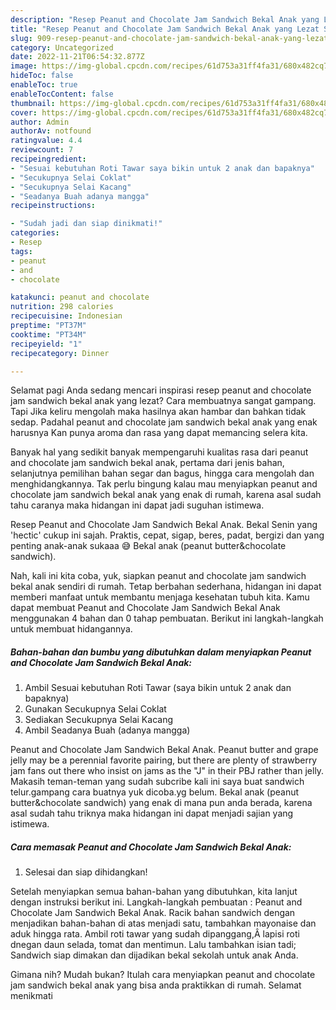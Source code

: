 ```yaml
---
description: "Resep Peanut and Chocolate Jam Sandwich Bekal Anak yang Lezat Sekali"
title: "Resep Peanut and Chocolate Jam Sandwich Bekal Anak yang Lezat Sekali"
slug: 909-resep-peanut-and-chocolate-jam-sandwich-bekal-anak-yang-lezat-sekali
category: Uncategorized
date: 2022-11-21T06:54:32.877Z
image: https://img-global.cpcdn.com/recipes/61d753a31ff4fa31/680x482cq70/peanut-and-chocolate-jam-sandwich-bekal-anak-foto-resep-utama.jpg
hideToc: false
enableToc: true
enableTocContent: false
thumbnail: https://img-global.cpcdn.com/recipes/61d753a31ff4fa31/680x482cq70/peanut-and-chocolate-jam-sandwich-bekal-anak-foto-resep-utama.jpg
cover: https://img-global.cpcdn.com/recipes/61d753a31ff4fa31/680x482cq70/peanut-and-chocolate-jam-sandwich-bekal-anak-foto-resep-utama.jpg
author: Admin
authorAv: notfound
ratingvalue: 4.4
reviewcount: 7
recipeingredient:
- "Sesuai kebutuhan Roti Tawar saya bikin untuk 2 anak dan bapaknya"
- "Secukupnya Selai Coklat"
- "Secukupnya Selai Kacang"
- "Seadanya Buah adanya mangga"
recipeinstructions:

- "Sudah jadi dan siap dinikmati!"
categories:
- Resep
tags:
- peanut
- and
- chocolate

katakunci: peanut and chocolate 
nutrition: 298 calories
recipecuisine: Indonesian
preptime: "PT37M"
cooktime: "PT34M"
recipeyield: "1"
recipecategory: Dinner

---
```



Selamat pagi Anda sedang mencari inspirasi resep peanut and chocolate jam sandwich bekal anak yang lezat? Cara membuatnya sangat gampang. Tapi Jika keliru mengolah maka hasilnya akan hambar dan bahkan tidak sedap. Padahal peanut and chocolate jam sandwich bekal anak yang enak harusnya Kan punya aroma dan rasa yang dapat memancing selera kita.


Banyak hal yang sedikit banyak mempengaruhi kualitas rasa dari peanut and chocolate jam sandwich bekal anak, pertama dari jenis bahan, selanjutnya pemilihan bahan segar dan bagus, hingga cara mengolah dan menghidangkannya. Tak perlu bingung kalau mau menyiapkan peanut and chocolate jam sandwich bekal anak yang enak di rumah, karena asal sudah tahu caranya maka hidangan ini dapat jadi suguhan istimewa.

Resep Peanut and Chocolate Jam Sandwich Bekal Anak. Bekal Senin yang &#39;hectic&#39; cukup ini sajah. Praktis, cepat, sigap, beres, padat, bergizi dan yang penting anak-anak sukaaa 😅 Bekal anak (peanut butter&amp;chocolate sandwich).


Nah, kali ini kita coba, yuk, siapkan peanut and chocolate jam sandwich bekal anak sendiri di rumah. Tetap berbahan sederhana, hidangan ini dapat memberi manfaat untuk membantu menjaga kesehatan tubuh kita. Kamu dapat membuat Peanut and Chocolate Jam Sandwich Bekal Anak menggunakan 4 bahan dan 0 tahap pembuatan. Berikut ini langkah-langkah untuk membuat hidangannya.

<!--inarticleads1-->

##### Bahan-bahan dan bumbu yang dibutuhkan dalam menyiapkan Peanut and Chocolate Jam Sandwich Bekal Anak:

1. Ambil Sesuai kebutuhan Roti Tawar (saya bikin untuk 2 anak dan bapaknya)
1. Gunakan Secukupnya Selai Coklat
1. Sediakan Secukupnya Selai Kacang
1. Ambil Seadanya Buah (adanya mangga)


Peanut and Chocolate Jam Sandwich Bekal Anak. Peanut butter and grape jelly may be a perennial favorite pairing, but there are plenty of strawberry jam fans out there who insist on jams as the &#34;J&#34; in their PBJ rather than jelly. Makasih teman-teman yang sudah subcribe kali ini saya buat sandwich telur.gampang cara buatnya yuk dicoba.yg belum. Bekal anak (peanut butter&amp;chocolate sandwich) yang enak di mana pun anda berada, karena asal sudah tahu triknya maka hidangan ini dapat menjadi sajian yang istimewa. 

<!--inarticleads2-->

##### Cara memasak Peanut and Chocolate Jam Sandwich Bekal Anak:


1. Selesai dan siap dihidangkan!

Setelah menyiapkan semua bahan-bahan yang dibutuhkan, kita lanjut dengan instruksi berikut ini. Langkah-langkah pembuatan : Peanut and Chocolate Jam Sandwich Bekal Anak. Racik bahan sandwich dengan menjadikan bahan-bahan di atas menjadi satu, tambahkan mayonaise dan aduk hingga rata. Ambil roti tawar yang sudah dipanggang,Â lapisi roti dnegan daun selada, tomat dan mentimun. Lalu tambahkan isian tadi; Sandwich siap dimakan dan dijadikan bekal sekolah untuk anak Anda. 

Gimana nih? Mudah bukan? Itulah cara menyiapkan peanut and chocolate jam sandwich bekal anak yang bisa anda praktikkan di rumah. Selamat menikmati
